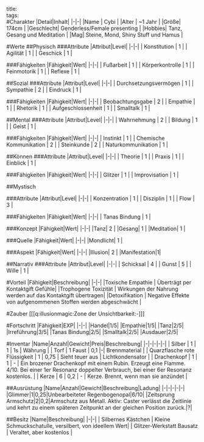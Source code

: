 title:   
tags:   
#Charakter
|Detail|Inhalt|
|-|-|
|Name | Cybi |
|Alter | ~1 Jahr |
|Größe| 174cm |
|Geschlecht| Genderless/Female presenting |
|Hobbies| Tanz, Gesang und Meditation |
|Mag| Steine, Mond, Shiny Stuff und Hamus |

#Werte
##Physisch
###Attribute
|Attribut|Level|
|-|-|
| Konstitution | 1 |
| Agilität | 1 |
| Geschick | 1 |

###Fähigkeiten
|Fähigkeit|Wert|
|-|-|
| Fußarbeit | 1 |
| Körperkontrolle | 1 |
| Feinmotorik | 1 |
| Reflexe | 1 |


##Sozial
###Attribute 
|Attribut|Level|
|-|-|
| Durchsetzungsvermögen | 1 |
| Sympathie | 2 |
| Eindruck | 1 |


###Fähigkeiten
|Fähigkeit|Wert|
|-|-|
| Beobachtungsgabe | 2 |
| Empathie | 1 |
| Rhetorik | 1 |
| Aufgeschlossenheit | 1 |
| Smalltalk | 1 |



##Mental
###Attribute 
|Attribut|Level|
|-|-|
| Wahrnehmung | 2 |
| Bildung | 1 |
| Geist | 1 |


###Fähigkeiten
|Fähigkeit|Wert|
|-|-|
| Instinkt | 1 |
| Chemische Kommunikation | 2 |
| Steinkunde | 2 |
| Naturkommunikation | 1 |


##Können
###Attribute 
|Attribut|Level|
|-|-|
| Theorie | 1 |
| Praxis | 1 |
| Einblick | 1 |


###Fähigkeiten
|Fähigkeit|Wert|
|-|-|
| Glitzer | 1 |
| Improvisation | 1 |

##Mystisch


###Attribute 
|Attribut|Level|
|-|-|
| Konzentration | 1 |
| Disziplin | 1 |
| Flow | 3 |

###Fähigkeiten
|Fähigkeit|Wert|
|-|-|
| Tanas Bindung | 1 |

###Konzept
|Fähigkeit|Wert|
|-|-|
|Tanz| 2 |
|Gesang| 1 |
|Meditation| 1 |

###Quelle
|Fähigkeit|Wert|
|-|-|
|Mondlicht| 1 |

###Aspekt
|Fähigkeit|Wert|
|-|-|
|Illusion| 2 |
|Manifestation|1|

##Narrativ
###Attribute 
|Attribut|Level|
|-|-|
| Schicksal | 4 |
| Gunst | 5 |
| Wille | 1 |

#Vorteil
|Fähigkeit|Beschreibung|
|-|-|
|Toxische Empathie | Überträgt per Kontaktgift Gefühle|
|Trophogene Toxizität | Wirkungen der Nahrung werden auf das Kontaktgift übertragen|
|Detoxifikation | Negative Effekte von aufgenommenen Stoffen werden abgeschwächt |

#Zauber
[[[q:illusionmagic:Zone der Unsichtbarkeit:-]]]

#Fortschritt
|Fähigkeit|EXP|
|-|-|
|Handel|1/5|
|Empathie|1/5|
|Tanz|2/5|
|Irreführung|3/5|
|Tanas Bindung|2/5|
|Smalltalk|2/5|
|Ausdauer|2/5|

#Inventar
|Name|Anzahl|Gewicht|Preis|Beschreibung|
|-|-|-|-|-|
| Silber | 1 | 1 | 1s | Währung |
| Torf | 1 Faust | 0,1 |-| Brennmaterial |
| Quarzflasche rote Flüssigkeit | 1 | 0,75 | Sieht teuer aus | Lichtkondensator |
| Drachenkopf | 1 | 1 | - | Ein brozener Drachenkopf mit einem Rubin. Erzeugt eine Flamme. 4/10. Bei einer 1er Resonanz doppelter Verbrauch, bei einer 6er Resonanz kostenlos. |
| Kerze | 6 | 0,2 | - | Kerze. Brennt, wenn man sie anzündet |

##Ausrüstung
|Name|Anzahl|Gewicht|Beschreibung|Ladung|
|-|-|-|-|-|
|Glimmer|1|0,25|Unbearbeiteter Regenbogenopal|6/10|
|Zeitsprung Armschutz|2|0,2|Armschutz aus Metall. Aktiv: Caster verlässt die Zeitlinie und kehrt zu einem späteren Zeitpunkt an der gleichen Position zurück.|?|


##Besitz
|Name|Beschreibung|
|-|-|
| Silbernes Kästchen | Kleine Schmuckschatulle, versilbert, von ideellem Wert|
| Glitzer-Werkstatt Bausatz | Veraltet, aber kostenlos |

